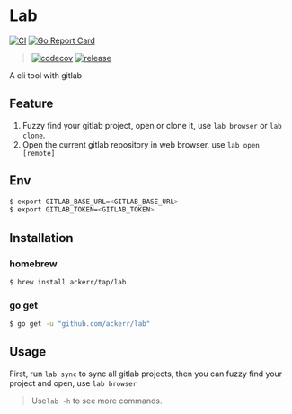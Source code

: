 # Lab

[![CI](https://github.com/Ackerr/lab/workflows/CI/badge.svg)](https://github.com/Ackerr/lab)
[![Go Report Card](https://goreportcard.com/badge/github.com/ackerr/lab)](https://goreportcard.com/report/github.com/ackerr/lab)
> [![codecov](https://codecov.io/gh/Ackerr/lab/branch/master/graph/badge.svg)](https://codecov.io/gh/Ackerr/lab)
[![release](https://img.shields.io/github/v/release/ackerr/lab.svg)](https://github.com/ackerr/lab/releases)


A cli tool with gitlab

## Feature

1. Fuzzy find your gitlab project, open or clone it, use `lab browser` or `lab clone`.
2. Open the current gitlab repository in web browser, use `lab open [remote]`

## Env

```bash
$ export GITLAB_BASE_URL=<GITLAB_BASE_URL>
$ export GITLAB_TOKEN=<GITLAB_TOKEN>
```

## Installation

### homebrew

```bash
$ brew install ackerr/tap/lab
```

### go get

```bash
$ go get -u "github.com/ackerr/lab"
```

## Usage

First, run `lab sync` to sync all gitlab projects, then you can fuzzy find your project and open, use `lab browser`

> Use`lab -h` to see more commands.
